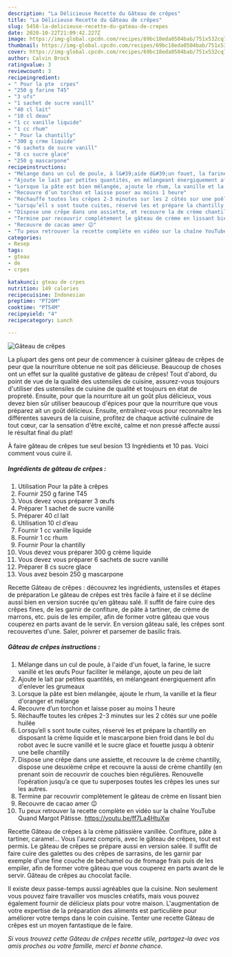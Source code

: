 ```yaml
---
description: "La Délicieuse Recette du Gâteau de crêpes"
title: "La Délicieuse Recette du Gâteau de crêpes"
slug: 5458-la-delicieuse-recette-du-gateau-de-crepes
date: 2020-10-22T21:09:42.227Z
image: https://img-global.cpcdn.com/recipes/69bc18eda0504bab/751x532cq70/gateau-de-crepes-photo-principale-de-la-recette.jpg
thumbnail: https://img-global.cpcdn.com/recipes/69bc18eda0504bab/751x532cq70/gateau-de-crepes-photo-principale-de-la-recette.jpg
cover: https://img-global.cpcdn.com/recipes/69bc18eda0504bab/751x532cq70/gateau-de-crepes-photo-principale-de-la-recette.jpg
author: Calvin Brock
ratingvalue: 3
reviewcount: 3
recipeingredient:
- " Pour la pte  crpes"
- "250 g farine T45"
- "3 ufs"
- "1 sachet de sucre vanill"
- "40 cl lait"
- "10 cl deau"
- "1 cc vanille liquide"
- "1 cc rhum"
- " Pour la chantilly"
- "300 g crme liquide"
- "6 sachets de sucre vanill"
- "8 cs sucre glace"
- "250 g mascarpone"
recipeinstructions:
- "Mélange dans un cul de poule, à l&#39;aide d&#39;un fouet, la farine, le sucre vanillé et les œufs Pour faciliter le mélange, ajoute un peu de lait"
- "Ajoute le lait par petites quantités, en mélangeant énergiquement afin d&#39;enlever les grumeaux"
- "Lorsque la pâte est bien mélangée, ajoute le rhum, la vanille et la fleur d&#39;oranger et mélange"
- "Recouvre d’un torchon et laisse poser au moins 1 heure"
- "Réchauffe toutes les crêpes 2-3 minutes sur les 2 côtés sur une poêle huilée"
- "Lorsqu’ell s sont toute cuites, réservé les et prépare la chantilly en disposant la crème liquide et le mascarpone bien froid dans le bol du robot avec le sucre vanillé et le sucre glace et fouette jusqu à obtenir une belle chantilly"
- "Dispose une crêpe dans une assiette, et recouvre la de crème chantilly, dispose une deuxième crêpe et recouvre la aussi de crème chantilly (en prenant soin de recouvrir de couches bien régulières. Renouvelle l’opération jusqu’a ce que tu superposes toutes les crêpes les unes sur les autres."
- "Termine par recouvrir complètement le gâteau de crème en lissant bien"
- "Recouvre de cacao amer 😉"
- "Tu peux retrouver la recette complète en vidéo sur la chaîne YouTube Quand Margot Pâtisse. https://youtu.be/ff7La4HtuXw"
categories:
- Resep
tags:
- gteau
- de
- crpes

katakunci: gteau de crpes 
nutrition: 149 calories
recipecuisine: Indonesian
preptime: "PT20M"
cooktime: "PT54M"
recipeyield: "4"
recipecategory: Lunch

---
```



![Gâteau de crêpes](https://img-global.cpcdn.com/recipes/69bc18eda0504bab/751x532cq70/gateau-de-crepes-photo-principale-de-la-recette.jpg)

La plupart des gens ont peur de commencer à cuisiner gâteau de crêpes de peur que la nourriture obtenue ne soit pas délicieuse. Beaucoup de choses ont un effet sur la qualité gustative de gâteau de crêpes! Tout d'abord, du point de vue de la qualité des ustensiles de cuisine, assurez-vous toujours d'utiliser des ustensiles de cuisine de qualité et toujours en état de propreté. Ensuite, pour que la nourriture ait un goût plus délicieux, vous devez bien sûr utiliser beaucoup d'épices pour que la nourriture que vous préparez ait un goût délicieux. Ensuite, entraînez-vous pour reconnaître les différentes saveurs de la cuisine, profitez de chaque activité culinaire de tout cœur, car la sensation d'être excité, calme et non pressé affecte aussi le résultat final du plat!

<!--inarticleads1-->

À faire gâteau de crêpes tue seul besion 13 Ingrédients et 10 pas. Voici comment vous cuire il.

##### Ingrédients de gâteau de crêpes :

1. Utilisation  Pour la pâte à crêpes
1. Fournir 250 g farine T45
1. Vous devez vous préparer 3 œufs
1. Préparer 1 sachet de sucre vanillé
1. Préparer 40 cl lait
1. Utilisation 10 cl d’eau
1. Fournir 1 cc vanille liquide
1. Fournir 1 cc rhum
1. Fournir  Pour la chantilly
1. Vous devez vous préparer 300 g crème liquide
1. Vous devez vous préparer 6 sachets de sucre vanillé
1. Préparer 8 cs sucre glace
1. Vous avez besoin 250 g mascarpone


Recette Gâteau de crêpes : découvrez les ingrédients, ustensiles et étapes de préparation Le gâteau de crêpes est très facile à faire et il se décline aussi bien en version sucrée qu&#39;en gâteau salé. Il suffit de faire cuire des crêpes fines, de les garnir de confiture, de pâte à tartiner, de crème de marrons, etc. puis de les empiler, afin de former votre gâteau que vous couperez en parts avant de le servir. En version gâteau salé, les crêpes sont recouvertes d&#39;une. Saler, poivrer et parsemer de basilic frais. 

<!--inarticleads2-->

##### Gâteau de crêpes instructions :

1. Mélange dans un cul de poule, à l&#39;aide d&#39;un fouet, la farine, le sucre vanillé et les œufs Pour faciliter le mélange, ajoute un peu de lait
1. Ajoute le lait par petites quantités, en mélangeant énergiquement afin d&#39;enlever les grumeaux
1. Lorsque la pâte est bien mélangée, ajoute le rhum, la vanille et la fleur d&#39;oranger et mélange
1. Recouvre d’un torchon et laisse poser au moins 1 heure
1. Réchauffe toutes les crêpes 2-3 minutes sur les 2 côtés sur une poêle huilée
1. Lorsqu’ell s sont toute cuites, réservé les et prépare la chantilly en disposant la crème liquide et le mascarpone bien froid dans le bol du robot avec le sucre vanillé et le sucre glace et fouette jusqu à obtenir une belle chantilly
1. Dispose une crêpe dans une assiette, et recouvre la de crème chantilly, dispose une deuxième crêpe et recouvre la aussi de crème chantilly (en prenant soin de recouvrir de couches bien régulières. Renouvelle l’opération jusqu’a ce que tu superposes toutes les crêpes les unes sur les autres.
1. Termine par recouvrir complètement le gâteau de crème en lissant bien
1. Recouvre de cacao amer 😉
1. Tu peux retrouver la recette complète en vidéo sur la chaîne YouTube Quand Margot Pâtisse. https://youtu.be/ff7La4HtuXw


Recette Gâteau de crêpes à la crème pâtissière vanillée. Confiture, pâte à tartiner, caramel… Vous l&#39;aurez compris, avec le gâteau de crêpes, tout est permis. Le gâteau de crêpes se prépare aussi en version salée. Il suffit de faire cuire des galettes ou des crêpes de sarrasins, de les garnir par exemple d&#39;une fine couche de béchamel ou de fromage frais puis de les empiler, afin de former votre gâteau que vous couperez en parts avant de le servir. Gâteau de crêpes au chocolat facile. 

<!--inarticleads1-->

<p>
Il existe deux passe-temps aussi agréables que la cuisine. Non seulement vous pouvez faire travailler vos muscles créatifs, mais vous pouvez également fournir de délicieux plats pour votre maison. L'augmentation de votre expertise de la préparation des aliments est particulière pour améliorer votre temps dans le coin cuisine. Tenter une recette Gâteau de crêpes est un moyen fantastique de le faire.
</p>

<p>
<i>Si vous trouvez cette Gâteau de crêpes recette utile, partagez-la avec vos amis proches ou votre famille, merci et bonne chance.</i>
</p>
